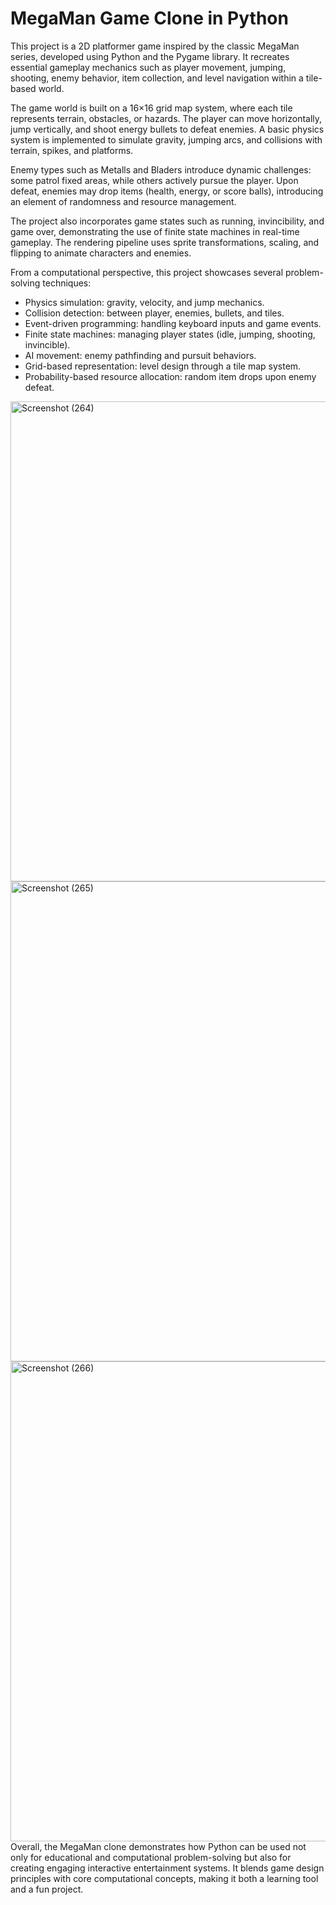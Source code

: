 # MegaMan Game Clone in Python
This project is a 2D platformer game inspired by the classic MegaMan series, developed using Python and the Pygame library. It recreates essential gameplay mechanics such as player movement, jumping, shooting, enemy behavior, item collection, and level navigation within a tile-based world.

The game world is built on a 16×16 grid map system, where each tile represents terrain, obstacles, or hazards. The player can move horizontally, jump vertically, and shoot energy bullets to defeat enemies. A basic physics system is implemented to simulate gravity, jumping arcs, and collisions with terrain, spikes, and platforms.

Enemy types such as Metalls and Bladers introduce dynamic challenges: some patrol fixed areas, while others actively pursue the player. Upon defeat, enemies may drop items (health, energy, or score balls), introducing an element of randomness and resource management.

The project also incorporates game states such as running, invincibility, and game over, demonstrating the use of finite state machines in real-time gameplay. The rendering pipeline uses sprite transformations, scaling, and flipping to animate characters and enemies.

From a computational perspective, this project showcases several problem-solving techniques:
- Physics simulation: gravity, velocity, and jump mechanics.
- Collision detection: between player, enemies, bullets, and tiles.
- Event-driven programming: handling keyboard inputs and game events.
- Finite state machines: managing player states (idle, jumping, shooting, invincible).
- AI movement: enemy pathfinding and pursuit behaviors.
- Grid-based representation: level design through a tile map system.
- Probability-based resource allocation: random item drops upon enemy defeat.
<img width="1366" height="768" alt="Screenshot (264)" src="https://github.com/user-attachments/assets/4a390951-2568-4dd9-a2ea-7ab83d307081" />
<img width="1366" height="768" alt="Screenshot (265)" src="https://github.com/user-attachments/assets/14502504-8083-4d0b-839d-5a2ea5131d8a" />
<img width="1366" height="768" alt="Screenshot (266)" src="https://github.com/user-attachments/assets/f419fe70-efe1-4312-90ca-34accdcfb7d1" />
Overall, the MegaMan clone demonstrates how Python can be used not only for educational and computational problem-solving but also for creating engaging interactive entertainment systems. It blends game design principles with core computational concepts, making it both a learning tool and a fun project.

